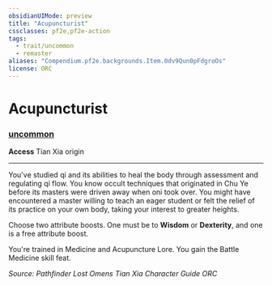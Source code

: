 ```yaml
---
obsidianUIMode: preview
title: "Acupuncturist"
cssclasses: pf2e,pf2e-action
tags:
  - trait/uncommon
  - remaster
aliases: "Compendium.pf2e.backgrounds.Item.0dv9Qun0pFdgroOs"
license: ORC
---
```

# Acupuncturist

### [uncommon](uncommon "Uncommon Rarity Trait")






**Access** Tian Xia origin

* * *

You've studied qi and its abilities to heal the body through assessment and regulating qi flow. You know occult techniques that originated in Chu Ye before its masters were driven away when oni took over. You might have encountered a master willing to teach an eager student or felt the relief of its practice on your own body, taking your interest to greater heights.

Choose two attribute boosts. One must be to **Wisdom** or **Dexterity**, and one is a free attribute boost.

You're trained in Medicine and Acupuncture Lore. You gain the Battle Medicine skill feat.

*Source: Pathfinder Lost Omens Tian Xia Character Guide*
*ORC*